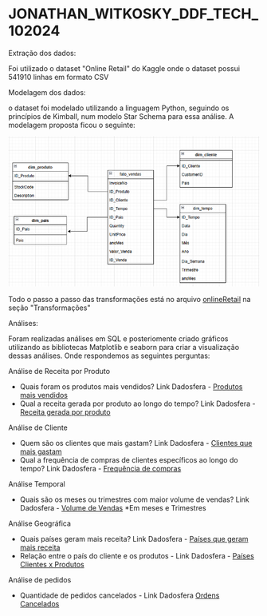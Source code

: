 ﻿# JONATHAN_WITKOSKY_DDF_TECH_102024

Extração dos dados:

Foi utilizado o dataset "Online Retail" do Kaggle onde o dataset possui 541910 linhas em formato CSV

Modelagem dos dados:

o dataset foi modelado utilizando a linguagem Python, seguindo os princípios de Kimball, num modelo Star Schema para essa análise. A modelagem proposta ficou o seguinte:

![Modelagem](image.png)

Todo o passo a passo das transformações está no arquivo [onlineRetail](onlineRetail.ipynb) na seção "Transformações"

Análises:

Foram realizadas análises em SQL e posteriomente criado gráficos utilizando as bibliotecas Matplotlib e seaborn para criar a visualização dessas análises. Onde respondemos as seguintes perguntas:

Análise de Receita por Produto

- Quais foram os produtos mais vendidos? Link Dadosfera - [Produtos mais vendidos](https://metabase-treinamentos.dadosfera.ai/question/1678-quais-sao-os-produtos-mais-vendidos)
- Qual a receita gerada por produto ao longo do tempo? Link Dadosfera - [Receita gerada por produto](https://metabase-treinamentos.dadosfera.ai/question/1679-qual-a-receita-gerada-por-produto-ao-longo-do-tempo)



Análise de Cliente

- Quem são os clientes que mais gastam? Link Dadosfera - [Clientes que mais gastam](https://metabase-treinamentos.dadosfera.ai/question/1680-quem-sao-os-clientes-que-mais-gastam)
- Qual a frequência de compras de clientes específicos ao longo do tempo? Link Dadosfera - [Frequência de compras](https://metabase-treinamentos.dadosfera.ai/question/1681-qual-a-frequencia-de-compras-de-clientes-especificos-ao-longo-do-tempo)


Análise Temporal

- Quais são os meses ou trimestres com maior volume de vendas? Link Dadosfera - [Volume de Vendas](https://metabase-treinamentos.dadosfera.ai/question/1682-quais-sao-os-meses-com-maior-volume-de-vendas)
*Em meses e Trimestres


Análise Geográfica

- Quais países geram mais receita? Link Dadosfera - [Países que geram mais receita](https://metabase-treinamentos.dadosfera.ai/question/1683-quais-paises-geram-mais-receita)
- Relação entre o país do cliente e os produtos - Link Dadosfera - [Países Clientes x Produtos](https://metabase-treinamentos.dadosfera.ai/question/1685-qual-a-relacao-entre-o-paises-dos-clientes-e-os-produtos-comprados)


Análise de pedidos

- Quantidade de pedidos cancelados - Link Dadosfera [Ordens Cancelados](https://metabase-treinamentos.dadosfera.ai/question/1676-quantidades-de-ordens-canceladas)
